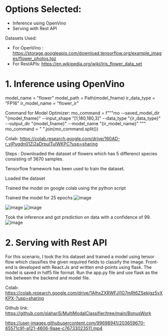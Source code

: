 # Options Selected:
* Inference using OpenVino
* Serving with Rest API

Datasets Used:
* For OpenVino :
https://storage.googleapis.com/download.tensorflow.org/example_images/flower_photos.tgz
* For RestAPIs: https://en.wikipedia.org/wiki/Iris_flower_data_set

# 1. Inference using OpenVino 

model_name = "flower"
model_path = Path(model_fname)
ir_data_type = "FP16"
ir_model_name = "flower_ir"


Command for Model Optimizer:
mo_command = f"""mo
                 --saved_model_dir "{model_fname}"
                 --input_shape "[1,180,180,3]"
                 --data_type "{ir_data_type}"
                 --output_dir "{model_fname}"
                 --model_name "{ir_model_name}"
                 """
mo_command = " ".join(mo_command.split())

Colab:
https://colab.research.google.com/drive/160AD-r_ylPugdn01Zi2aDrpulTuIWKPC?usp=sharing

Steps :
Downloaded the dataset of flowers which has 5 differenct species consisting of 3670 samples.

Tensorflow framework has been used to train the dataset.

Loaded the dataset 

Trained the model on google colab using the python script 

Trained the model for 25 epochs
![image](https://user-images.githubusercontent.com/99698941/203488042-4fc9ac5c-989f-4783-92f6-c09fe7af4b51.png)

![image](https://user-images.githubusercontent.com/99698941/203488983-c85ec4ac-a8fd-4cac-bbd3-ba5985769be3.png)
![image](https://user-images.githubusercontent.com/99698941/203489019-0c5bc4e4-d838-4e0a-9ccd-3428db36d967.png)


Took the inference and got prediction on data with a confidence of 99.
![image](https://user-images.githubusercontent.com/99698941/203488485-9702d65a-61d4-4987-923f-e19621fcc4a0.png)

# 2. Serving with Rest API

For this scenario, I took the Iris dataset and trained a model using tensor flow which classifies the given required fields to classify the image. Front-end is developed with React.Js and written end-points using flask. The model is saved in hdf5 file format. Run the app.py file and use flask as the link between the backend and model file.


Colab:
https://colab.research.google.com/drive/1AIhxZXRWFJI1G7mRt6ZSekjgz5vXKPX-?usp=sharing

Github link:
https://github.com/slahari5/MultiModalClassifier/tree/main/BonusWork


https://user-images.githubusercontent.com/99698941/203659670-65571c91-a121-4606-9aae-c76733023511.mp4






